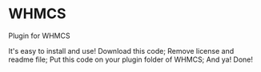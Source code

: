 # WHMCS

Plugin for WHMCS

It's easy to install and use! Download this code; Remove license and readme file; Put this code on your plugin folder of WHMCS; And ya! Done!
